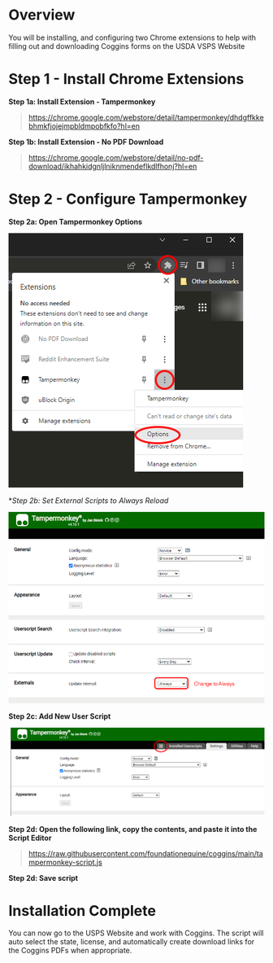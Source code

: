 # Overview
You will be installing, and configuring two Chrome extensions to help with filling out and downloading Coggins forms on the USDA VSPS Website

# Step 1 - Install Chrome Extensions
**Step 1a: Install Extension - Tampermonkey**

> https://chrome.google.com/webstore/detail/tampermonkey/dhdgffkkebhmkfjojejmpbldmpobfkfo?hl=en

**Step 1b: Install Extension - No PDF Download**

> https://chrome.google.com/webstore/detail/no-pdf-download/ikhahkidgnljlniknmendeflkdlfhonj?hl=en


# Step 2 - Configure Tampermonkey
**Step 2a: Open Tampermonkey Options**

![Step2a](/step3.png)

**Step 2b: Set External Scripts to Always Reload*

![Step2b](/Step4.png)

**Step 2c: Add New User Script**

![Step2b](/Step5.png)

**Step 2d: Open the following link, copy the contents, and paste it into the Script Editor**
> https://raw.githubusercontent.com/foundationequine/coggins/main/tampermonkey-script.js

**Step 2d: Save script**

# Installation Complete
You can now go to the USPS Website and work with Coggins. The script will auto select the state, license, and automatically create download links for the Coggins PDFs when appropriate.
